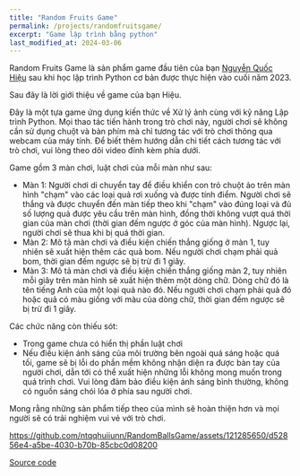 ```yaml
---
title: "Random Fruits Game"
permalink: /projects/randomfruitsgame/
excerpt: "Game lập trình bằng python"
last_modified_at: 2024-03-06
---
```


Random Fruits Game là sản phẩm game đầu tiên của bạn [Nguyễn Quốc Hiệu](https://github.com/nqh-tq-32052503) sau khi học lập trình Python cơ bản được thực hiện vào cuối năm 2023.

Sau đây là lời giới thiệu về game của bạn Hiệu.

Đây là một tựa game ứng dụng kiến thức về Xử lý ảnh cùng với kỹ năng Lập trình Python. Mọi thao tác tiến hành trong trò chơi này, người chơi sẽ không cần sử dụng chuột và bàn phím mà chỉ tương tác với trò chơi thông qua webcam của máy tính. Để biết thêm hướng dẫn chi tiết cách tương tác với trò chơi, vui lòng theo dõi video đính kèm phía dưới. 

Game gồm 3 màn chơi, luật chơi của mỗi màn như sau:

- Màn 1: Người chơi di chuyển tay để điều khiển con trỏ chuột ảo trên màn hình "chạm" vào các loại quả rơi xuống và được tính điểm. Người chơi sẽ thắng và được chuyển đến màn tiếp theo khi "chạm" vào đúng loại và đủ số lượng quả được yêu cầu trên màn hình, đồng thời không vượt quá thời gian của màn chơi (thời gian đếm ngược ở góc của màn hình). Ngược lại, người chơi sẽ thua khi bị quá thời gian. 
- Màn 2: Mô tả màn chơi và điều kiện chiến thắng giống ở màn 1, tuy nhiên sẽ xuất hiện thêm các quả bom. Nếu người chơi chạm phải quả bom, thời gian đếm ngược sẽ bị trừ đi 1 giây. 
- Màn 3: Mô tả màn chơi và điều kiện chiến thắng giống màn 2, tuy nhiên mỗi giây trên màn hình sẽ xuất hiện thêm một dòng chữ. Dòng chữ đó là tên tiếng Anh của một loại quả nào đó. Nếu người chơi chạm phải quả đó hoặc quả có màu giống với màu của dòng chữ, thời gian đếm ngược sẽ bị trừ đi 1 giây. 

Các chức năng còn thiếu sót:

- Trong game chưa có hiển thị phần luật chơi 
- Nếu điều kiện ánh sáng của môi trường bên ngoài quá sáng hoặc quá tối, game sẽ bị lỗi do phần mềm không nhận diện ra được bàn tay của người chơi, dẫn tới có thể xuất hiện những lỗi không mong muốn trong quá trình chơi. Vui lòng đảm bảo điều kiện ánh sáng bình thường, không có nguồn sáng chói lóa ở phía sau người chơi. 

Mong rằng những sản phẩm tiếp theo của mình sẽ hoàn thiện hơn và mọi người sẽ có trải nghiệm vui vẻ với trò chơi.

https://github.com/ntqqhuiiunn/RandomBallsGame/assets/121285650/d52856e4-a5be-4030-b70b-85cbc0d08200

[Source code](https://github.com/nqh-tq-32052503/RandomBallsGame)
